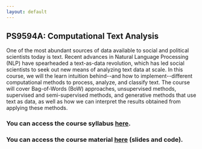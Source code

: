 ```yaml
---
layout: default
---
```


## PS9594A: Computational Text Analysis
One of the most abundant sources of data available to social and political scientists today is text. Recent advances in Natural Language Processing (NLP) have spearheaded a text-as-data revolution, which has led social scientists to seek out new means of analyzing text data at scale. In this course, we will the learn intuition behind--and how to implement--different computational methods to process, analyze, and classify text. The course will cover Bag-of-Words (BoW) approaches, unsupervised methods, supervised and semi-supervised methods, and generative methods that use text as data, as well as how we can interpret the results obtained from applying these methods. 

### You can access the course syllabus [here](https://svallejovera.github.io/files/9594A__Computational_Text_Analysis.pdf).

### You can access the course material [here](https://website-name.com) (slides and code).

